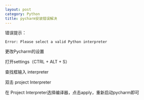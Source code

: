 ```yaml
---
layout: post
category: Python
title: pycharm安装错误解决
---
```


错误提示：

```Error: Please select a valid Python interpreter```

更改Pycharm的设置 

打开settings（CTRL + ALT + S）

查找框输入 interpreter 

双击 project Interpreter

在 Project Interpreter选择编译器，点击apply，重新启动pycharm即可